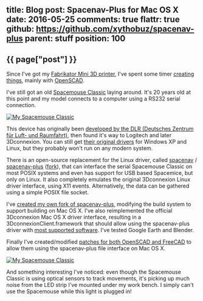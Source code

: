 title: Blog
post: Spacenav-Plus for Mac OS X
date: 2016-05-25
comments: true
flattr: true
github: https://github.com/xythobuz/spacenav-plus
parent: stuff
position: 100
---

## {{ page["post"] }}
<!--%
from datetime import datetime
date = datetime.strptime(page["date"], "%Y-%m-%d").strftime("%B %d, %Y")
print "*Posted at %s.*" % date
%-->

Since I've got my [Fabrikator Mini 3D printer](http://solid-snake.local/2016_03_24_marlin_fabrikator_mini.html), I've spent some timer [creating things](http://www.thingiverse.com/xythobuz/designs), mainly with [OpenSCAD](http://www.openscad.org).

I've still got an old [Spacemouse Classic](http://spacemice.org/index.php?title=Spacemouse_Classic) laying around. It's 20 years old at this point and my model connects to a computer using a RS232 serial connection.

<div class="lightgallery">
    <a href="img/spacemouse.jpg">
        <img src="img/spacemouse_small.jpg" alt="My Spacemouse Classic">
    </a>
</div>

This device has originally been [developed by the DLR (Deutsches Zentrum für Luft- und Raumfahrt)](http://www.dlr.de/rmc/rm/en/desktopdefault.aspx/tabid-9467/16255_read-8998/), then found it's way to Logitech and later 3Dconnexion. You can still get [their original drivers](http://www.3dconnexion.de/service/legacy-driver.html) for Windows XP and Linux, but they probably won't run on any modern system.

There is an open-source replacement for the Linux driver, called [spacenav](http://spacenav.sourceforge.net) / [spacenav-plus](https://github.com/BenBergman/spacenav-plus) ([fork](https://github.com/Tehrasha/spacenav-plus)), that can interface the serial Spacemouse Classic on most POSIX systems and even has support for USB based Spacemice, but only on Linux. It also completely emulates the original 3Dconnexion Linux driver interface, using X11 events. Alternatively, the data can be gathered using a simple POSIX file socket.

I've [created my own fork of spacenav-plus](https://github.com/xythobuz/spacenav-plus), modifying the build system to support building on Mac OS X. I've also reimplemented the official 3Dconnexion Mac OS X driver interface, resulting in a 3DconnexionClient.framework that should allow using the spacenav-plus driver with [most supported software](http://www.3dconnexion.de/supported-software/software0.html). I've tested Google Earth and Blender.

Finally I've created/modified [patches for both OpenSCAD and FreeCAD](https://github.com/xythobuz/spacenav-plus#using-it-in-other-programs) to allow them using the spacenav-plus file interface on Mac OS X.

<div class="lightgallery">
    <a href="img/spacemouse_ledstrip.jpg">
        <img src="img/spacemouse_ledstrip_small.jpg" alt="My Spacemouse Classic">
    </a>
</div>

And something interesting I've noticed: even though the Spacemouse Classic is using optical sensors to track movements, it's picking up much noise from the LED strip I've mounted under my work bench. I simply can't use the Spacemouse while this light is plugged in!

